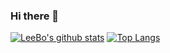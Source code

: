 ### Hi there 👋

<!--
**libo1248/libo1248** is a ✨ _special_ ✨ repository because its `README.md` (this file) appears on your GitHub profile.

Here are some ideas to get you started:

- 🔭 I’m currently working on ...
- 🌱 I’m currently learning ...
- 👯 I’m looking to collaborate on ...
- 🤔 I’m looking for help with ...
- 💬 Ask me about ...
- 📫 How to reach me: ...
- 😄 Pronouns: ...
- ⚡ Fun fact: ...
--> 

<!-- https://github.com/anuraghazra/github-readme-stats -->
[![LeeBo's github stats](https://github-readme-stats.vercel.app/api?username=libo1248&show_icons=true&theme=onedark)](https://github.com/anuraghazra/github-readme-stats)
[![Top Langs](https://github-readme-stats.vercel.app/api/top-langs/?username=libo1248&layout=compact)](https://github.com/anuraghazra/github-readme-stats)
